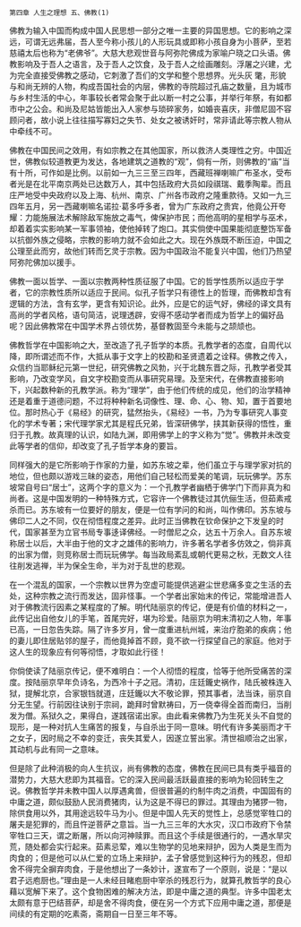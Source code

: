     第四章 人生之理想 五、佛教(1) 

   佛教为输入中国而构成中国人民思想一部分之唯一主要的异国思想。它的影响之深远，可谓无远弗届，吾人至今称小孩儿的人形玩具或即称小孩自身为小菩萨，至若慈禧太后也称为“老佛爷”。大慈大悲观世音与阿弥陀佛成为家喻户晓之口头语。佛教影响及于吾人之语言，及于吾人之饮食，及于吾人之绘画雕刻。浮屠之兴建，尤为完全直接受佛教之感动，它刺激了吾们的文学和整个思想界。光头灰 氅，形貌与和尚无辨的人物，构成吾国社会的内层，佛教的寺院超过孔庙之数量，且为城市与乡村生活的中心，年事较长者常会聚于此以断一村之公事，并举行年祭，有如都市中之公会。和尚及尼姑皆能出入人家参与琐碎家务，如婚丧喜庆，非僧尼固不容顾问者，故小说上往往描写寡妇之失节、处女之被诱奸时，常非请此等宗教人物从中牵线不可。

   佛教在中国民间之效用，有如宗教之在其他国家，所以救济人类理性之穷。中国近世，佛教似较道教更为发达，各地建筑之道教的“观”，倘有一所，则佛教的“庙”当有十所，可作如是比例。以前如一九三三至三四年，西藏班禅喇嘛广布圣水，受布者光是在北平南京两处已达数万人，其中包括政府大员如段祺瑞、戴季陶辈。而且庄严地受中央政府以及上海、杭州、南京、广州各市政府之隆重款待。又如一九三四年五月，另一西藏喇嘛名诺拉·葛多呼多者，曾为广东政府之贵宾，他竟公开夸耀：力能施展法术解除敌军施放之毒气，俾保护市民；而他高明的星相学与巫术，却着着实实影响某一军事领袖，使他掉转了炮口。其实倘使中国果能彻底整饬军备以抗御外族之侵略，宗教的影响力就不会如此之大。现在外族既不断压迫，中国之公理至此而穷，故他们转而乞灵于宗教。因为中国政治不能复兴中国，他们乃热望阿弥陀佛加以援手。

   佛教一面以哲学、一面以宗教两种性质征服了中国。它的哲学性质所以适应于学者，它的宗教性质所以适应于民间。似孔子哲学只有德性上的哲理，而佛教却含有逻辑的方法，含有玄学，更含有知识论。此外，应是它的运气好，佛经的译文具有高尚的学者风格，语句简洁，说理透辟，安得不感动学者而成为哲学上的偏好品呢？因此佛教常在中国学术界占领优势，基督教固至今未能与之颉颃也。

   佛教哲学在中国影响之大，至改造了孔子哲学的本质。孔教学者的态度，自周代以降，即所谓述而不作，大抵从事于文字上的校勘和圣贤遗着之诠释。佛教之传入，众信约当耶稣纪元第一世纪，研究佛教之风勃，兴于北魏东晋之际，孔教学者受其影响，乃改变学风，自文字校勘变而从事研究易理。及至宋代，在佛教直接影响下，兴起数种新的孔教学派。称为“理学”，由于他们传统的成见，他们的治学精神还是着重于道德问题，不过将种种新名词像性、理、命、心、物、知，置于首要地位。那时热心于《易经》的研究，猛然抬头，《易经》一书，乃为专事研究人事变化的学术专著；宋代理学家尤其是程氏兄弟，皆深研佛学，挟其新获得的悟性，重归于孔教。故真理的认识，如陆九渊，即用佛学上的字义称为“觉”。佛教并未改变此等学者的信仰，却改变了孔子哲学本身的要旨。

   同样强大的是它所影响于作家的力量，如苏东坡之辈，他们虽立于与理学家对抗的地位，但也颇以游戏三昧的姿态，用他们自己轻松而爱美的笔调，玩玩佛学。苏东坡常自号曰“居士”，这两个字的意义为：一个孔教学者幽栖于佛学门下而非真为和尚者。这是中国发明的一种特殊方式，它容许一个佛教徒过其伉俪生活，但茹素戒杀而已。苏东坡有一位要好的朋友，便是一位有学问的和尚，叫作佛印。苏东坡与佛印二人之不同，仅在彻悟程度之差异。此时正当佛教在钦命保护之下发皇的时代，国家甚至为立官书局专事迻译佛经。一时僧尼之众，达五十万余人。自苏东坡称居士以后，大半由于他的文才之雄伟的影响力，许多著名学者多仿效之，倘非真的出家为僧，则竞称居士而玩玩佛学。每当政局紊乱或朝代更易之秋，无数文人往往削发逃禅，半为保全生命，半为对于乱世的悲观。

   在一个混乱的国家，一个宗教以世界为空虚可能提供逃避尘世悲痛多变之生活的去处，这种宗教之流行而发达，固非怪事。一个学者出家始末的传记，常能增进吾人对于佛教流行因素之某程度的了解。明代陆丽京的传记，便是有价值的材料之一，此传记出自他女儿的手笔，首尾完好，堪为珍爱。陆丽京为明末清初之人物，年事已高，一日忽告失踪。隔了许多岁月，曾一度重进杭州城，来治疗胞弟的疾病；他的妻儿即住居贴邻的屋子，而他竟掉首不顾，竟不欲一行探望自己的家庭。他对于这人生的现象应有何等彻悟，才取如此行径！

   你倘使读了陆丽京传记，便不难明白：一个人彻悟的程度，恰等于他所受痛苦的深度。按陆丽京早年负诗名，为西冷十子之冠。清初，庄廷鑨史祸作，陆氏被株连入狱，提解北京，合家银铛就道，庄廷鑨以大不敬论罪，预其事者，法当诛，丽京自分无生望。行前因往诀别于宗祠，跪拜时曾默祷曰，万一侥幸得全首而南归，当削发为僧。系狱久之，果得白，遂践宿诺出家。由此看来佛教乃为生死关头不自觉的现形，是一种对抗人生痛苦的报复，与自杀出于同一意味。明代有许多美丽而才干之女子，因时局之不幸的变迁，丧失其爱人，因遂立誓出家。清世祖顺治之出家，其动机与此有同一之意味。

   但是除了此种消极的向人生抗议，尚有佛教的态度，佛教在民间已具有类乎福音的潜势力，大慈大悲即为其福音。它的深入民间最活跃最直接的影响为轮回转生之说。佛教哲学并未教中国人以厚遇禽兽，但很普遍的约制牛肉之消费，中国固有的中庸之道，颇似鼓励人民消费猪肉，认为这是不得已的罪过。其理由为猪猡一物，除供食用以外，其用途远较牛马为小。但是中国人先天的觉性上，总感觉宰牲口的屠夫是犯罪的，而且忤逆菩萨之意旨。当一九三三年的大水灾，汉口市政府下令禁宰牲口三天，谓之断屠，所以向河神赎罪。而且这个手续是很通行的，一遇水旱灾荒，随处都会实行起来。茹素忌荤，难以生物学的见地来辩护，因为人类是生而为肉食的；但是他可以从仁爱的立场上来辩护，孟子曾感觉到这种行为的残忍，但却舍不得完全摒弃肉食，于是他想出了一条妙计，遂宣布了一个原则，说是：“是以君子远庖厨也。”理由是一人未经目睹庖厨中宰杀的残忍行为，就算孔教哲学的良心藉以宽解下来了。这个食物困难的解决方法，即是中庸之道的典型。许多中国老太太颇有意于巴结菩萨，却是舍不得肉食，便在另一个方式下应用中庸之道，那便是间续的有定期的吃素斋，斋期自一日至三年不等。

